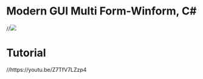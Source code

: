 # Modern GUI Multi Form-Winform, C#
//<img src="https://rjcodeadvance.com/wp-content/uploads/2019/06/GUI-modern-Multi-Form-c-sharp-windows-form-visual-studio.png">
<h1>Tutorial</h1>
//https://youtu.be/Z7TfV7LZzp4
